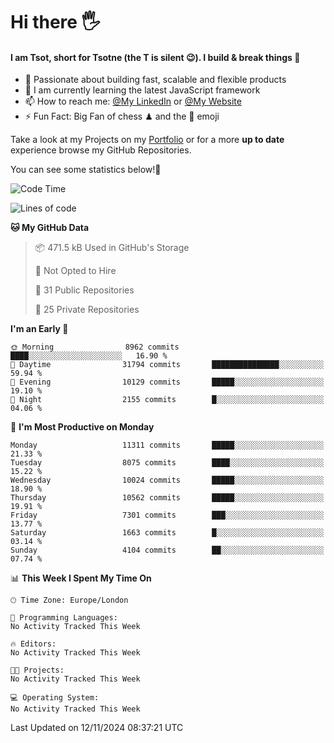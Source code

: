 # Hi there :raised_hand_with_fingers_splayed:
#### I am Tsot, short for Tsotne (the T is silent :wink:). I build & break things :space_invader:
- :telescope: Passionate about building fast, scalable and flexible products
- :seedling: I am currently learning the latest JavaScript framework 
- :mailbox: How to reach me: [@My LinkedIn](https://www.linkedin.com/in/tsotne-gvadzabia/) or [@My Website](https://tsotne.co.uk/contact)
- :zap: Fun Fact: Big Fan of chess ♟ and the 👾 emoji

Take a look at my Projects on my [Portfolio](https://tsotne.co.uk/) or for a more **up to date** experience browse my GitHub Repositories.

You can see some statistics below!:space_invader:
<!--START_SECTION:waka-->
![Code Time](http://img.shields.io/badge/Code%20Time-761%20hrs%202%20mins-blue)

![Lines of code](https://img.shields.io/badge/From%20Hello%20World%20I%27ve%20Written-17.4%20million%20lines%20of%20code-blue)

**🐱 My GitHub Data** 

> 📦 471.5 kB Used in GitHub's Storage 
 > 
> 🚫 Not Opted to Hire
 > 
> 📜 31 Public Repositories 
 > 
> 🔑 25 Private Repositories 
 > 
**I'm an Early 🐤** 

```text
🌞 Morning                8962 commits        ████░░░░░░░░░░░░░░░░░░░░░   16.90 % 
🌆 Daytime                31794 commits       ███████████████░░░░░░░░░░   59.94 % 
🌃 Evening                10129 commits       █████░░░░░░░░░░░░░░░░░░░░   19.10 % 
🌙 Night                  2155 commits        █░░░░░░░░░░░░░░░░░░░░░░░░   04.06 % 
```
📅 **I'm Most Productive on Monday** 

```text
Monday                   11311 commits       █████░░░░░░░░░░░░░░░░░░░░   21.33 % 
Tuesday                  8075 commits        ████░░░░░░░░░░░░░░░░░░░░░   15.22 % 
Wednesday                10024 commits       █████░░░░░░░░░░░░░░░░░░░░   18.90 % 
Thursday                 10562 commits       █████░░░░░░░░░░░░░░░░░░░░   19.91 % 
Friday                   7301 commits        ███░░░░░░░░░░░░░░░░░░░░░░   13.77 % 
Saturday                 1663 commits        █░░░░░░░░░░░░░░░░░░░░░░░░   03.14 % 
Sunday                   4104 commits        ██░░░░░░░░░░░░░░░░░░░░░░░   07.74 % 
```


📊 **This Week I Spent My Time On** 

```text
🕑︎ Time Zone: Europe/London

💬 Programming Languages: 
No Activity Tracked This Week

🔥 Editors: 
No Activity Tracked This Week

🐱‍💻 Projects: 
No Activity Tracked This Week

💻 Operating System: 
No Activity Tracked This Week
```


 Last Updated on 12/11/2024 08:37:21 UTC
<!--END_SECTION:waka-->
